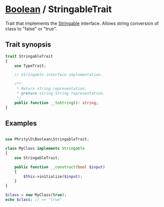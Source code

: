 # [Boolean](../Boolean.md) / StringableTrait

Trait that implements the [Stringable](https://www.php.net/manual/en/class.stringable) interface.
Allows string conversion of class to "false" or "true".

## Trait synopsis

```php
trait StringableTrait
{
    use TypeTrait;

    // Stringable interface implementation.

    /**
     * Return string representation.
     * @return string String representation.
     */
    public function __toString(): string;
}
```

## Examples

```php

use Phrity\O\Boolean\StringableTrait;

class MyClass implements Stringable
{
    use StringableTrait;

    public function __construct(bool $input)
    {
        $this->initialize($input);
    }
}

$class = new MyClass(true);
echo $class; // => "true"
```

